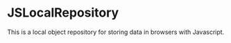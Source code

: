 # JSLocalRepository
This is a local object repository for storing data in browsers with Javascript.

